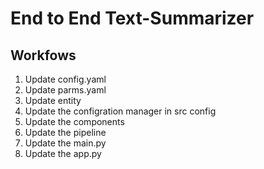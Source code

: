 # End to End Text-Summarizer

## Workfows
1. Update config.yaml
2. Update parms.yaml
3. Update entity
4. Update the configration manager in src config
5. Update the components
6. Update the pipeline
7. Update the main.py
8. Update the app.py